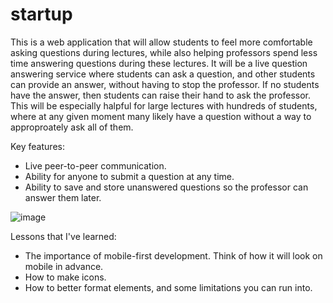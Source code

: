 # startup

This is a web application that will allow students to feel more comfortable asking questions during lectures, while also helping professors spend less time answering questions during these lectures. It will be a live question answering service where students can ask a question, and other students can provide an answer, without having to stop the professor. If no students have the answer, then students can raise their hand to ask the professor. This will be especially halpful for large lectures with hundreds of students, where at any given moment many likely have a question without a way to approproately ask all of them.

Key features:
- Live peer-to-peer communication.
- Ability for anyone to submit a question at any time.
- Ability to save and store unanswered questions so the professor can answer them later.

![image](https://user-images.githubusercontent.com/44303813/215239135-2e3dcdfc-787e-4b8e-85a5-c63531ad8967.png)

Lessons that I've learned:
- The importance of mobile-first development. Think of how it will look on mobile in advance.
- How to make icons.
- How to better format elements, and some limitations you can run into.